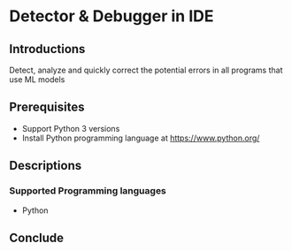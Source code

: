 #  Detector & Debugger in IDE

## Introductions
Detect, analyze and quickly correct the potential errors in all programs that use ML models
## Prerequisites
+ Support Python 3 versions
+ Install Python programming language at https://www.python.org/
## Descriptions
### Supported Programming languages
+ Python
## Conclude
